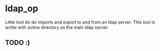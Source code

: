 # ldap_op
Little tool do do imports and export to and from an ldap server. This tool is writte with active directory as the main ldap server.

## TODO :)
